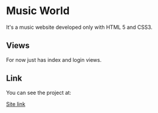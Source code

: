 # Music World

It's a music website developed only with HTML 5 and CSS3.

## Views

For now just has index and login views.

## Link
You can see the project at:

[Site link](https://cocky-babbage-b9c92e.netlify.app/)